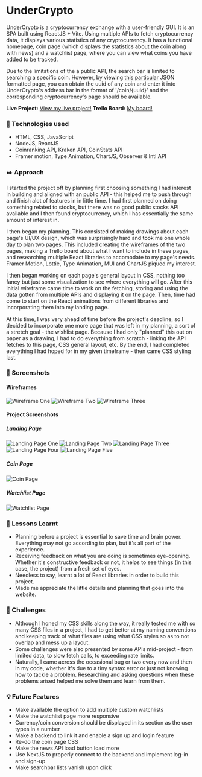 # UnderCrypto
UnderCrypto is a cryptocurrency exchange with a user-friendly GUI. It is an SPA built using ReactJS + Vite. Using multiple APIs to fetch cryptocurrency data, it displays various statistics of any cryptocurrency. It has a functional homepage, coin page (which displays the statistics about the coin along with news) and a watchlist page, where you can view what coins you have added to be tracked.

Due to the limitations of the a public API, the search bar is limited to searching a specific coin. However, by viewing [this particular](https://api.coinranking.com/v2/coins) JSON formatted page, you can obtain the uuid of any coin and enter it into UnderCrypto's address bar in the format of '/coin/{uuid}' and the corresponding cryptocurrency's page should be available.

**Live Project:** [View my live project!]()
**Trello Board:** [My board!](https://trello.com/b/QiMFfFiP/crypto-exchange)

### :page_with_curl: Technologies used
- HTML, CSS, JavaScript
- NodeJS, ReactJS
- Coinranking API, Kraken API, CoinStats API
- Framer motion, Type Animation, ChartJS, Observer & Intl API

### :black_nib: Approach
I started the project off by planning first choosing something I had interest in building and aligned with an
public API - this helped me to push through and finish alot of features in in little time. I had first planned on
doing something related to stocks, but there was no good public stocks API available and I then found cryptocurrency, which I has essentially the same amount of interest in.

I then began my planning. This consisted of making drawings about each page's UI/UX design, which was surprisingly hard and took me one whole day to plan two pages. This included creating the wireframes of the two pages, making a Trello board about what I want to include in these pages, and researching multiple React libraries to accomodate to my page's needs. Framer Motion, Lottie, Type Animation, MUI and ChartJS piqued my interest.

I then began working on each page's general layout in CSS, nothing too fancy but just some visualization to see where everything will go. After this initial wireframe came time to work on the fetching, storing and using the data gotten from multiple APIs and displaying it on the page. Then, time had come to start on the React animations from different libraries and incorporating them into my landing page.

At this time, I was very ahead of time before the project's deadline, so I decided to incorporate one more page that was left in my planning, a sort of a stretch goal - the wishlist page. Because I had only "planned" this out on paper as a drawing, I had to do everything from scratch - linking the API fetches to this page, CSS general layout, etc. By the end, I had completed everything I had hoped for in my given timeframe - then came CSS styling last.

### :telescope: Screenshots
#### Wireframes
![Wireframe One](under/src/assets/wireframe1.PNG)
![Wireframe Two](under/src/assets/wireframe2.PNG)
![Wireframe Three](under/src/assets/wireframe3.PNG)

#### Project Screenshots
##### Landing Page
![Landing Page One](under/src/assets/landingpage1.PNG)
![Landing Page Two](under/src/assets/landingpage2.PNG)
![Landing Page Three](under/src/assets/landingpage3.PNG)
![Landing Page Four](under/src/assets/landingpage4.PNG)
![Landing Page Five](under/src/assets/landingpage5.PNG)

##### Coin Page
![Coin Page](under/src/assets/coinpage.PNG)

##### Watchlist Page
![Watchlist Page](under/src/assets/watchlistpage.PNG)

### :pencil: Lessons Learnt
- Planning before a project is essential to save time and brain power. Everything may not go according to plan, but it's all part of the experience.
- Receiving feedback on what you are doing is sometimes eye-opening. Whether it's constructive feedback or not, it helps to see things (in this case, the project) from a fresh set of eyes.
- Needless to say, learnt a lot of React libraries in order to build this project.
- Made me appreciate the little details and planning that goes into the website.

### :hammer: Challenges
- Although I honed my CSS skills along the way, it really tested me with so many CSS files in a project, I had to get better at my naming conventions and keeping track of what files are using what CSS styles so as to not overlap and mess up a layout.
- Some challenges were also presented by some APIs mid-project - from limited data, to slow fetch calls, to exceeding rate limits.
- Naturally, I came across the occasional bug or two every now and then in my code, whether it's due to a tiny syntax error or just not knowing how to tackle a problem. Researching and asking questions when these problems arised helped me solve them and learn from them.

### :bulb: Future Features
- Make available the option to add multiple custom watchlists
- Make the watchlist page more responsive
- Currency/coin conversion should be displayed in its section as the user types in a number
- Make a backend to link it and enable a sign up and login feature
- Re-do the coin page CSS
- Make the news API load button load more
- Use NextJS to properly connect to the backend and implement log-in and sign-up
- Make searchbar lists vanish upon click